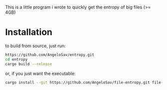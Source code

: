 This is a little program i wrote to quickly get the entropy of big files (>= 4GB)

# Installation
to build from source, just run:

```bash
https://github.com/AngeloSav/entropy.git
cd entropy
cargo build --release
```

or, if you just want the executable:
```bash
cargo install --git https://github.com/AngeloSav/file-entropy.git file-entropy
```